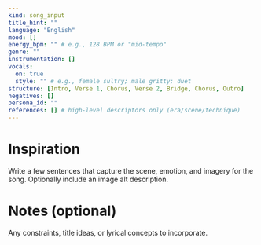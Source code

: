 ```yaml
---
kind: song_input
title_hint: ""
language: "English"
mood: []
energy_bpm: "" # e.g., 128 BPM or "mid-tempo"
genre: ""
instrumentation: []
vocals:
  on: true
  style: "" # e.g., female sultry; male gritty; duet
structure: [Intro, Verse 1, Chorus, Verse 2, Bridge, Chorus, Outro]
negatives: []
persona_id: ""
references: [] # high-level descriptors only (era/scene/technique)
---
```


# Inspiration

Write a few sentences that capture the scene, emotion, and imagery for the song. Optionally include an image alt description.

# Notes (optional)

Any constraints, title ideas, or lyrical concepts to incorporate.

